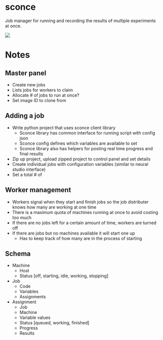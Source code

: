 # sconce

Job manager for running and recording the results of multiple experiments at once.

![](https://i.imgur.com/gAKE62u.png)

# Notes

## Master panel

* Create new jobs
* Lists jobs for workers to claim
* Allocate # of jobs to run at once?
* Set image ID to clone from

## Adding a job

* Write python project that uses sconce client library
    * Sconce library has common interface for running script with config json
    * Sconce config defines which variables are available to set
    * Sconce library also has helpers for posting real time progress and final results
* Zip up project, upload zipped project to control panel and set details
* Create individual jobs with configuration variables (similar to neural studio interface)
* Set a total # of 

## Worker management

* Workers signal when they start and finish jobs so the job distributer knows how many are working at one time
* There is a maximum quota of machines running at once to avoid costing too much
* If there are no jobs left for a certain amount of time, workers are turned off
* If there are jobs but no machines available it will start one up
    * Has to keep track of how many are in the process of starting

## Schema

* Machine
    * Host
    * Status [off, starting, idle, working, stopping]
* Job
    * Code
    * Variables
    * Assignments
* Assignment
    * Job
    * Machine
    * Variable values
    * Status [queued, working, finished]
    * Progress
    * Results
